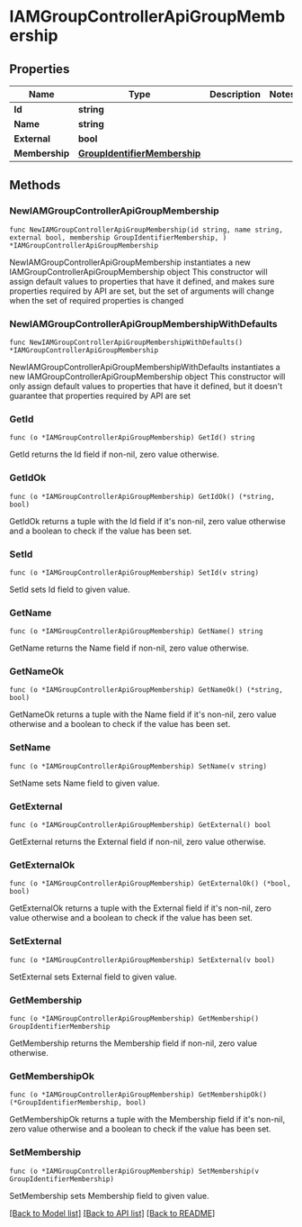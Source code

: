 # IAMGroupControllerApiGroupMembership

## Properties

Name | Type | Description | Notes
------------ | ------------- | ------------- | -------------
**Id** | **string** |  | 
**Name** | **string** |  | 
**External** | **bool** |  | 
**Membership** | [**GroupIdentifierMembership**](GroupIdentifierMembership.md) |  | 

## Methods

### NewIAMGroupControllerApiGroupMembership

`func NewIAMGroupControllerApiGroupMembership(id string, name string, external bool, membership GroupIdentifierMembership, ) *IAMGroupControllerApiGroupMembership`

NewIAMGroupControllerApiGroupMembership instantiates a new IAMGroupControllerApiGroupMembership object
This constructor will assign default values to properties that have it defined,
and makes sure properties required by API are set, but the set of arguments
will change when the set of required properties is changed

### NewIAMGroupControllerApiGroupMembershipWithDefaults

`func NewIAMGroupControllerApiGroupMembershipWithDefaults() *IAMGroupControllerApiGroupMembership`

NewIAMGroupControllerApiGroupMembershipWithDefaults instantiates a new IAMGroupControllerApiGroupMembership object
This constructor will only assign default values to properties that have it defined,
but it doesn't guarantee that properties required by API are set

### GetId

`func (o *IAMGroupControllerApiGroupMembership) GetId() string`

GetId returns the Id field if non-nil, zero value otherwise.

### GetIdOk

`func (o *IAMGroupControllerApiGroupMembership) GetIdOk() (*string, bool)`

GetIdOk returns a tuple with the Id field if it's non-nil, zero value otherwise
and a boolean to check if the value has been set.

### SetId

`func (o *IAMGroupControllerApiGroupMembership) SetId(v string)`

SetId sets Id field to given value.


### GetName

`func (o *IAMGroupControllerApiGroupMembership) GetName() string`

GetName returns the Name field if non-nil, zero value otherwise.

### GetNameOk

`func (o *IAMGroupControllerApiGroupMembership) GetNameOk() (*string, bool)`

GetNameOk returns a tuple with the Name field if it's non-nil, zero value otherwise
and a boolean to check if the value has been set.

### SetName

`func (o *IAMGroupControllerApiGroupMembership) SetName(v string)`

SetName sets Name field to given value.


### GetExternal

`func (o *IAMGroupControllerApiGroupMembership) GetExternal() bool`

GetExternal returns the External field if non-nil, zero value otherwise.

### GetExternalOk

`func (o *IAMGroupControllerApiGroupMembership) GetExternalOk() (*bool, bool)`

GetExternalOk returns a tuple with the External field if it's non-nil, zero value otherwise
and a boolean to check if the value has been set.

### SetExternal

`func (o *IAMGroupControllerApiGroupMembership) SetExternal(v bool)`

SetExternal sets External field to given value.


### GetMembership

`func (o *IAMGroupControllerApiGroupMembership) GetMembership() GroupIdentifierMembership`

GetMembership returns the Membership field if non-nil, zero value otherwise.

### GetMembershipOk

`func (o *IAMGroupControllerApiGroupMembership) GetMembershipOk() (*GroupIdentifierMembership, bool)`

GetMembershipOk returns a tuple with the Membership field if it's non-nil, zero value otherwise
and a boolean to check if the value has been set.

### SetMembership

`func (o *IAMGroupControllerApiGroupMembership) SetMembership(v GroupIdentifierMembership)`

SetMembership sets Membership field to given value.



[[Back to Model list]](../README.md#documentation-for-models) [[Back to API list]](../README.md#documentation-for-api-endpoints) [[Back to README]](../README.md)


